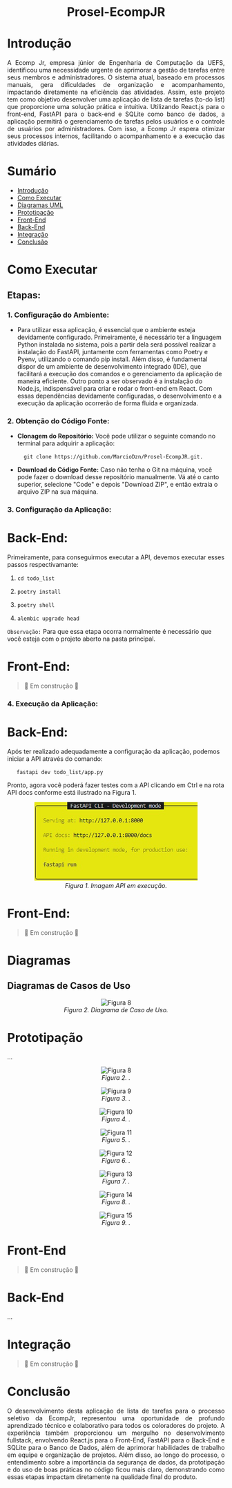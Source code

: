<div align="center">

# Prosel-EcompJR

</div>

<A name= "Intr"></A>

# Introdução

<div align="justify">
A Ecomp Jr, empresa júnior de Engenharia de Computação da UEFS, identificou uma necessidade urgente de aprimorar a gestão de tarefas entre seus membros e administradores. O sistema atual, baseado em processos manuais, gera dificuldades de organização e acompanhamento, impactando diretamente na eficiência das atividades. Assim, este projeto tem como objetivo desenvolver uma aplicação de lista de tarefas (to-do list) que proporcione uma solução prática e intuitiva. Utilizando React.js para o front-end, FastAPI para o back-end e SQLite como banco de dados, a aplicação permitirá o gerenciamento de tarefas pelos usuários e o controle de usuários por administradores. Com isso, a Ecomp Jr espera otimizar seus processos internos, facilitando o acompanhamento e a execução das atividades diárias.
</div>

# Sumário
- <A href = "#Intr">Introdução</A><br>
- <A href = "#Exec">Como Executar</A><br>
- <A href = "#Diag">Diagramas UML</A><br>
- <A href = "#Prot">Prototipação</A><br>
- <A href = "#Front">Front-End</A><br>
- <A href = "#Back">Back-End</A><br>
- <A href = "#Inte">Integração</A><br>
- <A href = "#Conc">Conclusão</A><br>

<A name="Exec"></A>
# Como Executar

## Etapas:

### 1. Configuração do Ambiente:
   
  - Para utilizar essa aplicação, é essencial que o ambiente esteja devidamente configurado. Primeiramente, é necessário ter a linguagem Python instalada no sistema, pois a partir dela será possível realizar a instalação do FastAPI, juntamente com ferramentas como Poetry e Pyenv, utilizando o comando pip install. Além disso, é fundamental dispor de um ambiente de desenvolvimento integrado (IDE), que facilitará a execução dos comandos e o gerenciamento da aplicação de maneira eficiente. Outro ponto a ser observado é a instalação do Node.js, indispensável para criar e rodar o front-end em React. Com essas dependências devidamente configuradas, o desenvolvimento e a execução da aplicação ocorrerão de forma fluida e organizada.
     
### 2. Obtenção do Código Fonte:

   - **Clonagem do Repositório:** Você pode utilizar o seguinte comando no terminal para adquirir a aplicação:                                          

           git clone https://github.com/MarcioDzn/Prosel-EcompJR.git.
     
   - **Download do Código Fonte:** Caso não tenha o Git na máquina, você pode fazer o download desse repositório manualmente. Vá até o canto superior, selecione "Code" e depois "Download ZIP", e então extraia o arquivo ZIP na sua máquina.

### 3. Configuração da Aplicação:

 # Back-End:
   Primeiramente, para conseguirmos executar a API, devemos executar esses passos respectivamante:

   1.     cd todo_list
   2.     poetry install
   3.     poetry shell
   4.     alembic upgrade head
   
   `Observação:` Para que essa etapa ocorra normalmente é necessário que você esteja com o projeto aberto na pasta principal.

 # Front-End:

 > :construction: Em construção :construction:

### 4. Execução da Aplicação:

 # Back-End:
   Após ter realizado adequadamente a configuração da aplicação, podemos iniciar a API através do comando:  
 
       fastapi dev todo_list/app.py
   Pronto, agora você poderá fazer testes com a API clicando em Ctrl e na rota API docs conforme está ilustrado na Figura 1.

   <div align="center">
   
   ![Figura 1](images/backend/fastapi.png)
   <br/> <em>Figura 1. Imagem API em execução.</em> <br/>
   
   </div>
   
# Front-End:

  > :construction: Em construção :construction:

<A name="Diag"></A>
# Diagramas
## Diagramas de Casos de Uso

<div align="center">
   
   ![Figura 8](images/uml/diagrama_casos_uso.png)
   <br/> <em>Figura 2. Diagrama de Caso de Uso.</em> <br/>
   
   </div>
   
<A name="Prot"></A>
# Prototipação

...

<div align="center">
   
   ![Figura 8](Imagens/menucliente.png)
   <br/> <em>Figura 2. .</em> <br/>
   
   </div>

  <div align="center">
   
   ![Figura 9](Imagens/opcao2cliente.png)
   <br/> <em>Figura 3. .</em> <br/>
   
   </div>

   <div align="center">
   
   ![Figura 10](Imagens/opcao5cliente1.png)
   <br/> <em>Figura 4. .</em> <br/>
   
   </div>

   <div align="center">
   
   ![Figura 11](Imagens/opcao1cliente.png)
   <br/> <em>Figura 5. .</em> <br/>
   
   </div>

   <div align="center">
   
   ![Figura 12](Imagens/opcao5cliente.png)
   <br/> <em>Figura 6. .</em> <br/>
   
   </div>

   <div align="center">
   
   ![Figura 13](Imagens/opcao4cliente.png)
   <br/> <em>Figura 7. .</em> <br/>
   
   </div>

   <div align="center">
   
   ![Figura 14](Imagens/opcao3cliente.png)
   <br/> <em>Figura 8. .</em> <br/>
   
   </div>

   <div align="center">
   
   ![Figura 15](Imagens/opcao5cliente2.png)
   <br/> <em>Figura 9. .</em> <br/>
   
   </div>

<A name="Front"></A>
# Front-End

> :construction: Em construção :construction:

<A name= "Back"></A>
# Back-End

...

<A name= "Inte"></A>
# Integração

> :construction: Em construção :construction:
 
<A name="Conc"></A>
# Conclusão

<div align="justify">
O desenvolvimento desta aplicação de lista de tarefas para o processo seletivo da EcompJr, representou uma oportunidade de profundo aprendizado técnico e colaborativo para todos os coloradores do projeto. A experiência também proporcionou um mergulho no desenvolvimento fullstack, envolvendo React.js para o Front-End, FastAPI para o Back-End e SQLite para o Banco de Dados, além de aprimorar habilidades de trabalho em equipe e organização de projetos. Além disso, ao longo do processo, o entendimento sobre a importância da segurança de dados, da prototipação e do uso de boas práticas no código ficou mais claro, demonstrando como essas etapas impactam diretamente na qualidade final do produto. 
</div> 
